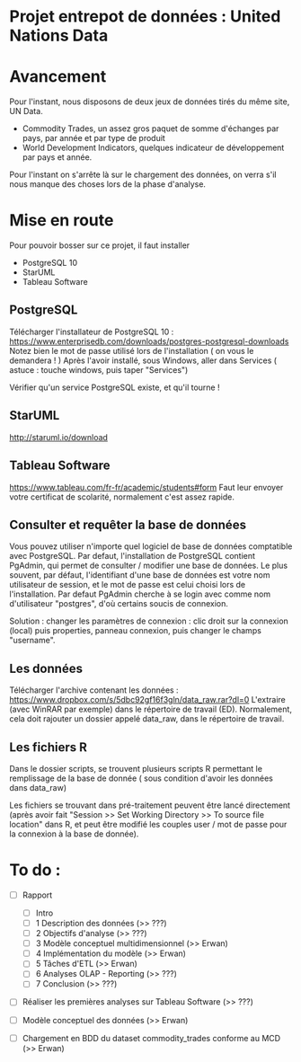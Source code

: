 # Projet entrepot de données : United Nations Data

# Avancement
Pour l'instant, nous disposons de deux jeux de données tirés du même site, UN Data.
- Commodity Trades, un assez gros paquet de somme d'échanges par pays, par année et par type de produit
- World Development Indicators, quelques indicateur de développement par pays et année.

Pour l'instant on s'arrête là sur le chargement des données, on verra s'il nous manque des choses lors de la phase d'analyse.

# Mise en route

Pour pouvoir bosser sur ce projet, il faut installer 
- PostgreSQL 10
- StarUML
- Tableau Software

## PostgreSQL
Télécharger l'installateur de PostgreSQL 10 : https://www.enterprisedb.com/downloads/postgres-postgresql-downloads
Notez bien le mot de passe utilisé lors de l'installation ( on vous le demandera ! )
Après l'avoir installé, sous Windows, aller dans Services ( astuce : touche windows, puis taper "Services")

Vérifier qu'un service PostgreSQL existe, et qu'il tourne !

## StarUML
http://staruml.io/download

## Tableau Software
https://www.tableau.com/fr-fr/academic/students#form
Faut leur envoyer votre certificat de scolarité, normalement c'est assez rapide.

## Consulter et requêter la base de données

Vous pouvez utiliser n'importe quel logiciel de base de données comptatible avec PostgreSQL. Par defaut, l'installation de PostgreSQL contient PgAdmin, qui permet de consulter / modifier une base de données.
Le plus souvent, par défaut, l'identifiant d'une base de données est votre nom utilisateur de session, et le mot de passe est celui choisi lors de l'installation. Par defaut PgAdmin cherche à se login avec comme nom d'utilisateur "postgres", d'où certains soucis de connexion.

Solution : changer les paramètres de connexion : clic droit sur la connexion (local) puis properties, panneau connexion, puis changer le champs "username".

## Les données
Télécharger l'archive contenant les données :
https://www.dropbox.com/s/5dbc92gf16f3gln/data_raw.rar?dl=0
L'extraire (avec WinRAR par exemple) dans le répertoire de travail (ED). Normalement, cela doit rajouter un dossier appelé data_raw, dans le répertoire de travail.

## Les fichiers R
Dans le dossier scripts, se trouvent plusieurs scripts R permettant le remplissage de la base de donnée ( sous condition d'avoir les données dans data_raw)

Les fichiers se trouvant dans pré-traitement peuvent être lancé directement (après avoir fait "Session >> Set Working Directory >> To source file location" dans R, et peut être modifié les couples user / mot de passe pour la connexion à la base de donnée).

# To do :

- [ ] Rapport
	- [ ] Intro
	- [ ] 1 Description des données (>> ???)
	- [ ] 2 Objectifs d'analyse (>> ???)
	- [ ] 3 Modèle conceptuel multidimensionnel (>> Erwan)
	- [ ] 4 Implémentation du modèle (>> Erwan)
	- [ ] 5 Tâches d'ETL (>> Erwan)
	- [ ] 6 Analyses OLAP - Reporting (>> ???)
	- [ ] 7 Conclusion (>> ???)
- [ ] Réaliser les premières analyses sur Tableau Software (>> ???)
- [ ] Modèle conceptuel des données (>> Erwan)
- [ ] Chargement en BDD du dataset commodity_trades conforme au MCD (>> Erwan)


